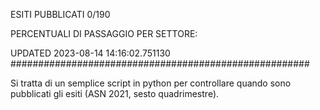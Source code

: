 ESITI PUBBLICATI 0/190 

PERCENTUALI DI PASSAGGIO PER SETTORE:

UPDATED 2023-08-14 14:16:02.751130
###################################################### 

Si tratta di un semplice script in python per controllare quando sono pubblicati gli esiti (ASN 2021, sesto quadrimestre).


